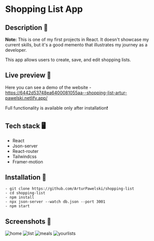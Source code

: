 # Shopping List App

## Description 📝

**Note:** This is one of my first projects in React. It doesn't showcase my current skills, but it's a good memento that illustrates my journey as a developer.

This app allows users to create, save, and edit shopping lists.

## Live preview 📲

Here you can see a demo of the website - https://6442d53748ea6400081055aa--shopping-list-artur-pawelski.netlify.app/

Full functionality is available only after installation❗️

## Tech stack 🖥️

- React
- Json-server
- React-router
- Tailwindcss
- Framer-motion

## Installation 💾

```
- git clone https://github.com/ArturPawelski/shopping-list
- cd shopping-list
- npm install
- npx json-server --watch db.json --port 3001
- npm start
```

## Screenshots 📸

![home](https://user-images.githubusercontent.com/114683466/233720380-53b43481-5482-49c6-bc30-2547659fb288.png)
![list](https://user-images.githubusercontent.com/114683466/233720405-2afa1a89-e4f2-49e9-ad96-929c849bbee4.png)
![meals](https://user-images.githubusercontent.com/114683466/233720417-2a285074-96a3-4ef5-9f43-932108e48585.png)
![yourlists](https://user-images.githubusercontent.com/114683466/233720425-d8dbac9b-8f34-40c9-a093-4143585e80b7.png)
